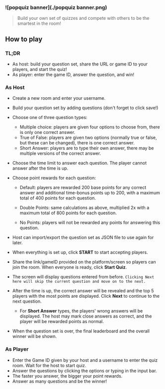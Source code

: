 ### ![popquiz banner](./popquiz banner.png)

> Build your own set of quizzes and compete with others to be the smartest in the room!

## How to play

### TL;DR

- As host: build your question set, share the URL or game ID to your players, and start the quiz! 
- As player: enter the game ID, answer the question, and win! 

### As Host

- Create a new room and enter your username. 

- Build your question set by adding questions (don't forget to click save!)

- Choose one of three question types:

  - Multiple choice: players are given four options to choose from, there is only one correct answer.
  - True of False: players are given two options (normally true or false, but these can be changed), there is one correct answer.
  - Short Answer: players are to type their own answer, there may be multiple versions of the correct answer.

- Choose the time limit to answer each question. The player cannot answer after the time is up.

- Choose point rewards for each question: 

  - Default: players are rewarded 200 base points for any correct answer and additional time-bonus points up to 200, with a maximum total of 400 points for each question. 

  - Double Points: same calculations as above, multiplied 2x with a maximum total of 800 points for each question.
  - No Points: players will not be rewarded any points for answering this question.   

- Host can import/export the question set as JSON file to use again for later. 

- When everything is set up, click **START** to start accepting players.

- Share the link/gameID provided on the platform/screen so players can join the room. When everyone is ready, click **Start Quiz**.

- The screen will display questions entered from before. `Clicking Next here will skip the current question and move on to the next.`

- After the time is up, the correct answer will be revealed and the top 5 players with the most points are displayed. Click **Next** to continue to the next question. 

  - For **Short Answer** types, the players' wrong answers will be displayed. The host may mark close answers as correct, and the player will be rewarded points as normal. 

- When the question set is over, the final leaderboard and the overall winner will be shown.

### As Player

- Enter the Game ID given by your host and a username to enter the quiz room. Wait for the host to start quiz. 
- Answer the questions by clicking the options or typing in the input bar. 
- The faster you answer, the bigger your point rewards.
- Answer as many questions and be the winner!
